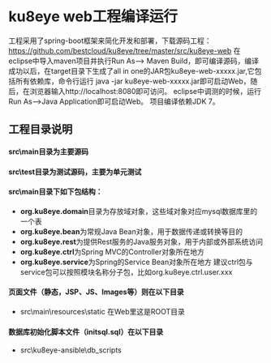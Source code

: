 # ku8eye web工程编译运行

工程采用了spring-boot框架来简化开发和部署，下载源码工程：
https://github.com/bestcloud/ku8eye/tree/master/src/ku8eye-web
在eclipse中导入maven项目并执行Run As——> Maven Build，即可编译源码，编译成功以后，在target目录下生成了all in one的JAR包ku8eye-web-xxxxx.jar,它包括所有依赖库，命令行运行 java -jar ku8eye-web-xxxxx.jar即可启动Web，随后，在浏览器输入http://localhost:8080即可访问。
eclipse中调测的时候，运行Run As——>Java Application即可启动Web。
项目编译依赖JDK 7。

## 工程目录说明
#### src\main目录为主要源码<br>
#### src\test目录为测试源码，主要为单元测试<br>
#### src\main目录下如下包结构：

 - **org.ku8eye.domain**目录为存放域对象，这些域对象对应mysql数据库里的一个表
 - **org.ku8eye.bean**为常规Java Bean对象，用于数据传递或转换等目的
 - **org.ku8eye.rest**为提供Rest服务的Java服务对象，用于内部或外部系统访问
 - **org.ku8eye.ctrl**为Spring MVC的Controller对象所在地方
 - **org.ku8eye.service**为Spring的Service Bean对象所在地方
 建议ctrl包与service包可以按照模块名称分子包，比如org.ku8eye.ctrl.user.xxx

#### 页面文件（静态，JSP、JS、Images等）则在以下目录<br>
 - src\main\resources\static  在Web里这是ROOT目录

#### 数据库初始化脚本文件（initsql.sql）在以下目录<br>
 - src\ku8eye-ansible\db_scripts



